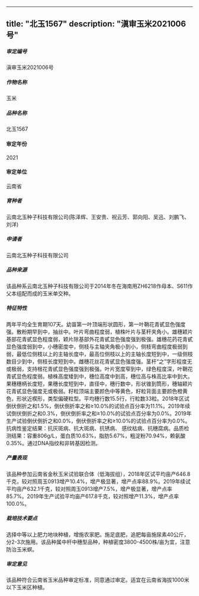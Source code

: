 
---
title: "北玉1567"
description: "滇审玉米2021006号"
---
##### 审定编号 
滇审玉米2021006号

##### 作物名称
玉米

##### 品种名称
北玉1567

#### 审定年份
2021	

#### 审定单位
云南省

##### 育种者
云南北玉种子科技有限公司(陈泽辉、王安贵、祝云芳、郭向阳、吴迅、刘鹏飞、刘洋)

##### 申请者
云南北玉种子科技有限公司

##### 品种来源
该品种系云南北玉种子科技有限公司于2014年冬在海南用ZH6218作母本、S611作父本组配而成的玉米单交种。

##### 特征特性
两年平均全生育期107天。幼苗第一叶顶端形状圆形，第一叶鞘花青甙显色强度强。散粉期早到中，抽丝中。叶片弯曲程度弱，植株叶片与茎秆夹角小。雄穗颖片基部花青甙显色程度弱，颖片除基部外花青甙显色强度强到极强。雄穗花药花青甙显色强度弱到中，小穗密度中，侧枝与主轴夹角极小到小，侧枝弯曲程度极弱到弱，最低位侧枝以上的主轴长度中，最高位侧枝以上的主轴长度短到中，一级侧枝数目少到中，侧枝长度短到中。雌穗花丝花青甙显色强度强。茎杆“之”字形程度无或极弱，支持根花青甙显色强度强到极强。叶片宽度窄到中，绿色程度深，叶鞘花青甙显色程度弱。植株高度矮到中，穗位高度中到高，穗位高与株高比率中到大。果穗穗柄长度短，果穗长度短到中，直径中，穗行数中，形状锥到筒形，穗轴颖片花青甙显色强度无或极弱。籽粒顶端主要颜色中等黄色，籽粒背面主要颜色橙黄色，形状近楔形，类型偏硬粒型。平均穗行数15.5行，行粒数33粒。2018年区试倒伏倒折之和1.5%，倒伏倒折率之和≥10.0%的试验点百分率为11.1%。2019年续试倒伏倒折之和0.3%，倒伏倒折率之和≥10.0%的试验点百分率为0.0%。2019年生产试验倒伏倒折之和0.0%，倒伏倒折率之和≥10.0%的试验点百分率为0.0%。抗病性鉴定结果：抗灰斑病、抗大斑病、抗锈病、 感纹枯病、抗穗腐病。品质检测结果：容重806g/L，蛋白质10.63%，脂肪5.67%，粗淀粉70.94%，赖氨酸0.35%。通过DNA指纹和非转基因检测。

##### 产量表现
该品种参加云南省金秋玉米试验联合体（低海拔组），2018年区试平均亩产646.8千克，较对照周玉0913增产10.4%，增产极显著，增产点率88.9%。2019年续试平均亩产632.1千克，较对照周玉0913增产7.5%，增产极显著，增产点率85.7%。2019年生产试验平均亩产617.8千克，较对照增产11.3%，增产点率100.0%。

##### 栽培技术要点
选择中等以上肥力地块种植，增施农家肥。施足底肥，追肥每亩施尿素40公斤，分2-3次施用。该品种属中杆中穗型品种，种植密度3800-4500株/亩为宜，注意防治玉米螟。

##### 审定意见
该品种符合云南省玉米品种审定标准，同意通过审定。适宜在云南省海拔1000米以下玉米区种植。


